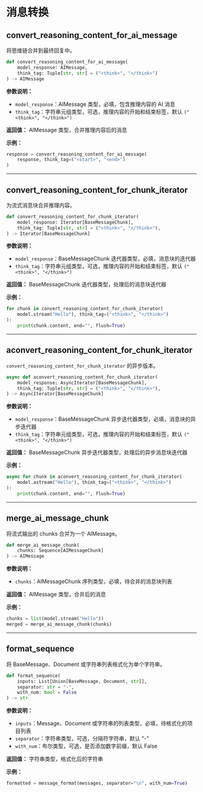 # 消息转换

## convert_reasoning_content_for_ai_message

将思维链合并到最终回复中。

```python
def convert_reasoning_content_for_ai_message(
    model_response: AIMessage,
    think_tag: Tuple[str, str] = ("<think>", "</think>")
) -> AIMessage
```

**参数说明：**

- `model_response`：AIMessage 类型，必填，包含推理内容的 AI 消息
- `think_tag`：字符串元组类型，可选，推理内容的开始和结束标签，默认 `("<think>", "</think>")`

**返回值：** AIMessage 类型，合并推理内容后的消息

**示例：**

```python
response = convert_reasoning_content_for_ai_message(
    response, think_tag=("<start>", "<end>")
)
```

---

## convert_reasoning_content_for_chunk_iterator

为流式消息块合并推理内容。

```python
def convert_reasoning_content_for_chunk_iterator(
    model_response: Iterator[BaseMessageChunk],
    think_tag: Tuple[str, str] = ("<think>", "</think>"),
) -> Iterator[BaseMessageChunk]
```

**参数说明：**

- `model_response`：BaseMessageChunk 迭代器类型，必填，消息块的迭代器
- `think_tag`：字符串元组类型，可选，推理内容的开始和结束标签，默认 `("<think>", "</think>")`

**返回值：** BaseMessageChunk 迭代器类型，处理后的消息块迭代器

**示例：**

```python
for chunk in convert_reasoning_content_for_chunk_iterator(
    model.stream("Hello"), think_tag=("<think>", "</think>")
):
    print(chunk.content, end="", flush=True)
```

---

## aconvert_reasoning_content_for_chunk_iterator

`convert_reasoning_content_for_chunk_iterator` 的异步版本。

```python
async def aconvert_reasoning_content_for_chunk_iterator(
    model_response: AsyncIterator[BaseMessageChunk],
    think_tag: Tuple[str, str] = ("<think>", "</think>"),
) -> AsyncIterator[BaseMessageChunk]
```

**参数说明：**

- `model_response`：BaseMessageChunk 异步迭代器类型，必填，消息块的异步迭代器
- `think_tag`：字符串元组类型，可选，推理内容的开始和结束标签，默认 `("<think>", "</think>")`

**返回值：** BaseMessageChunk 异步迭代器类型，处理后的异步消息块迭代器

**示例：**

```python
async for chunk in aconvert_reasoning_content_for_chunk_iterator(
    model.astream("Hello"), think_tag=("<think>", "</think>")
):
    print(chunk.content, end="", flush=True)
```

---

## merge_ai_message_chunk

将流式输出的 chunks 合并为一个 AIMessage。

```python
def merge_ai_message_chunk(
    chunks: Sequence[AIMessageChunk]
) -> AIMessage
```

**参数说明：**

- `chunks`：AIMessageChunk 序列类型，必填，待合并的消息块列表

**返回值：** AIMessage 类型，合并后的消息

**示例：**

```python
chunks = list(model.stream("Hello"))
merged = merge_ai_message_chunk(chunks)
```

---

## format_sequence

将 BaseMessage、Document 或字符串列表格式化为单个字符串。

```python
def format_sequence(
    inputs: List[Union[BaseMessage, Document, str]],
    separator: str = "-",
    with_num: bool = False
) -> str
```

**参数说明：**

- `inputs`：Message、Document 或字符串的列表类型，必填，待格式化的项目列表
- `separator`：字符串类型，可选，分隔符字符串，默认 "-"
- `with_num`：布尔类型，可选，是否添加数字前缀，默认 False

**返回值：** 字符串类型，格式化后的字符串

**示例：**

```python
formatted = message_format(messages, separator="\n", with_num=True)
```
